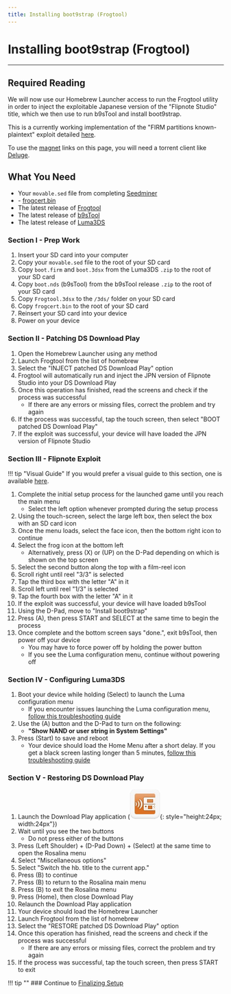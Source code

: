 ```yaml
---
title: Installing boot9strap (Frogtool)
---
```


# Installing boot9strap (Frogtool)
---

## Required Reading

We will now use our Homebrew Launcher access to run the Frogtool utility in order to inject the exploitable Japanese version of the "Flipnote Studio" title, which we then use to run b9sTool and install boot9strap.

This is a currently working implementation of the "FIRM partitions known-plaintext" exploit detailed [here](https://www.3dbrew.org/wiki/3DS_System_Flaws).

To use the [magnet](https://wikipedia.org/wiki/Magnet_URI_scheme) links on this page, you will need a torrent client like [Deluge](http://dev.deluge-torrent.org/wiki/Download).

## What You Need

* Your `movable.sed` file from completing [Seedminer](seedminer.md)
* <i class="fa fa-magnet" aria-hidden="true" title="This is a magnet link. Use a torrent client to download the file."></i> - [frogcert.bin](magnet:?xt=urn:btih:d12278ea50bb3574f1fbd327f3d0e2292c70941f&dn=frogcert.bin&tr=https%3a%2f%2ftracker.fastdownload.xyz%3a443%2fannounce&tr=https%3a%2f%2fopentracker.xyz%3a443%2fannounce&tr=http%3a%2f%2fopen.trackerlist.xyz%3a80%2fannounce&tr=http%3a%2f%2ft.nyaatracker.com%3a80%2fannounce&tr=udp%3a%2f%2ftracker.tiny-vps.com%3a6969%2fannounce&tr=udp%3a%2f%2fopen.demonii.si%3a1337%2fannounce&tr=udp%3a%2f%2ftracker.port443.xyz%3a6969%2fannounce&tr=udp%3a%2f%2ftracker.vanitycore.co%3a6969%2fannounce&tr=udp%3a%2f%2ftracker.torrent.eu.org%3a451%2fannounce&tr=udp%3a%2f%2fretracker.lanta-net.ru%3a2710%2fannounce&tr=udp%3a%2f%2fthetracker.org%3a80%2fannounce&tr=http%3a%2f%2ftorrent.nwps.ws%3a80%2fannounce&tr=udp%3a%2f%2ftracker.coppersurfer.tk%3a6969%2fannounce&tr=udp%3a%2f%2ftracker.iamhansen.xyz%3a2000%2fannounce&tr=udp%3a%2f%2fbt.xxx-tracker.com%3a2710%2fannounce&tr=http%3a%2f%2f0d.kebhana.mx%3a443%2fannounce&tr=udp%3a%2f%2fexodus.desync.com%3a6969%2fannounce&tr=udp%3a%2f%2ftracker.opentrackr.org%3a1337%2fannounce&tr=udp%3a%2f%2ftracker4.itzmx.com%3a2710%2fannounce&tr=udp%3a%2f%2ftracker.justseed.it%3a1337%2fannounce&tr=http%3a%2f%2ftherightsize.net%3a1337%2fannounce&tr=udp%3a%2f%2fretracker.hotplug.ru%3a2710%2fannounce&tr=udp%3a%2f%2ftracker.internetwarriors.net%3a1337%2fannounce&tr=udp%3a%2f%2f9.rarbg.com%3a2800%2fannounce&tr=https%3a%2f%2f2.track.ga%3a443%2fannounce&tr=udp%3a%2f%2fbigfoot1942.sektori.org%3a6969%2fannounce)
* The latest release of [Frogtool](https://github.com/zoogie/Frogtool/releases/latest)
* The latest release of [b9sTool](https://github.com/zoogie/b9sTool/releases/latest)
* The latest release of [Luma3DS](https://github.com/LumaTeam/Luma3DS/releases/latest)

### Section I - Prep Work

1. Insert your SD card into your computer
1. Copy your `movable.sed` file to the root of your SD card
1. Copy `boot.firm` and `boot.3dsx` from the Luma3DS `.zip` to the root of your SD card
1. Copy `boot.nds` (b9sTool) from the b9sTool release `.zip` to the root of your SD card
1. Copy `Frogtool.3dsx` to the `/3ds/` folder on your SD card
1. Copy `frogcert.bin` to the root of your SD card
1. Reinsert your SD card into your device
1. Power on your device

### Section II - Patching DS Download Play

1. Open the Homebrew Launcher using any method
1. Launch Frogtool from the list of homebrew
1. Select the "INJECT patched DS Download Play" option
1. Frogtool will automatically run and inject the JPN version of Flipnote Studio into your DS Download Play
1. Once this operation has finished, read the screens and check if the process was successful
    + If there are any errors or missing files, correct the problem and try again
1. If the process was successful, tap the touch screen, then select "BOOT patched DS Download Play"
1. If the exploit was successful, your device will have loaded the JPN version of Flipnote Studio

### Section III - Flipnote Exploit

!!! tip "Visual Guide" If you would prefer a visual guide to this section, one is available [here](https://zoogie.github.io/web/flipnote_directions/).

1. Complete the initial setup process for the launched game until you reach the main menu
    + Select the left option whenever prompted during the setup process
1. Using the touch-screen, select the large left box, then select the box with an SD card icon
1. Once the menu loads, select the face icon, then the bottom right icon to continue
1. Select the frog icon at the bottom left
    + Alternatively, press (X) or (UP) on the D-Pad depending on which is shown on the top screen
1. Select the second button along the top with a film-reel icon
1. Scroll right until reel "3/3" is selected
1. Tap the third box with the letter "A" in it
1. Scroll left until reel "1/3" is selected
1. Tap the fourth box with the letter "A" in it
1. If the exploit was successful, your device will have loaded b9sTool
1. Using the D-Pad, move to "Install boot9strap"
1. Press (A), then press START and SELECT at the same time to begin the process
1. Once complete and the bottom screen says "done.", exit b9sTool, then power off your device
    + You may have to force power off by holding the power button
    + If you see the Luma configuration menu, continue without powering off

### Section IV - Configuring Luma3DS

1. Boot your device while holding (Select) to launch the Luma configuration menu
    + If you encounter issues launching the Luma configuration menu, [follow this troubleshooting guide](https://github.com/zoogie/b9sTool/blob/master/TROUBLESHOOTING.md)
1. Use the (A) button and the D-Pad to turn on the following:
    + **"Show NAND or user string in System Settings"**
1. Press (Start) to save and reboot
    + Your device should load the Home Menu after a short delay. If you get a black screen lasting longer than 5 minutes, [follow this troubleshooting guide](../troubleshooting.md#black-screen-on-sysnand-boot-after-installing-boot9strap)

### Section V - Restoring DS Download Play

1. Launch the Download Play application (![](/images/download-play-icon.png){: style="height:24px; width:24px"})
1. Wait until you see the two buttons
    + Do not press either of the buttons
1. Press (Left Shoulder) + (D-Pad Down) + (Select) at the same time to open the Rosalina menu
1. Select "Miscellaneous options"
1. Select "Switch the hb. title to the current app."
1. Press (B) to continue
1. Press (B) to return to the Rosalina main menu
1. Press (B) to exit the Rosalina menu
1. Press (Home), then close Download Play
1. Relaunch the Download Play application
1. Your device should load the Homebrew Launcher
1. Launch Frogtool from the list of homebrew
1. Select the "RESTORE patched DS Download Play" option
1. Once this operation has finished, read the screens and check if the process was successful
    + If there are any errors or missing files, correct the problem and try again
1. If the process was successful, tap the touch screen, then press START to exit

!!! tip "" ### Continue to [Finalizing Setup](../finalizing-setup.md)
